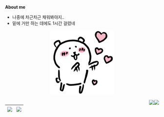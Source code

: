 <!--
**jupiter6676/jupiter6676** is a ✨ _special_ ✨ repository because its `README.md` (this file) appears on your GitHub profile.

Here are some ideas to get you started:

- 🔭 I’m currently working on ...
- 🌱 I’m currently learning ...
- 👯 I’m looking to collaborate on ...
- 🤔 I’m looking for help with ...
- 💬 Ask me about ...
- 📫 How to reach me: ...
- 😄 Pronouns: ...
- ⚡ Fun fact: ...
-->

**About me**

- 나중에 차근차근 채워봐야지..
- 밑에 거만 하는 데에도 1시간 걸렸네

<p align="center">
    <img src = "README.assets/농담곰.png">
</p>

<img align='right' src="http://mazassumnida.wtf/api/v2/generate_badge?boj=jupiter6676">

<img align='right' src="http://mazassumnida.wtf/api/mini/generate_badge?boj=jupiter6676">

<table>
    <thead>
        <tr>
            <th><img align="center" src="https://github-readme-stats.vercel.app/api?username=jupiter6676&show_icons=true&theme=dracula" style="max-width: 100%;"></th>                <th><img align="center" src="https://github-readme-stats.vercel.app/api/top-langs/?username=jupiter6676&layout=compact&theme=dracula" style="max-width: 100%;"></th>
        </tr>
    </thead>
</table>
